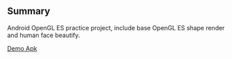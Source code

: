 
## Summary

Android OpenGL ES practice project, include base OpenGL ES shape render and human face beautify.  

[Demo Apk](https://github.com/Tans5/AndroidOpenGLPractice/raw/master/apk/demo.apk)


